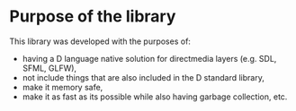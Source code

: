 # Purpose of the library

This library was developed with the purposes of:
* having a D language native solution for directmedia layers (e.g. SDL, SFML, GLFW),
* not include things that are also included in the D standard library,
* make it memory safe,
* make it as fast as its possible while also having garbage collection, etc.

